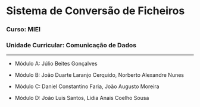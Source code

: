 # Sistema de Conversão de Ficheiros

### Curso: MIEI

### Unidade Curricular: Comunicação de Dados
---

* Módulo A: Júlio Beites Gonçalves

* Módulo B: João Duarte Laranjo Cerquido, Norberto Alexandre Nunes

* Módulo C: Daniel Constantino Faria, João Augusto Moreira

* Módulo D: João Luis Santos, Lídia Anais Coelho Sousa
